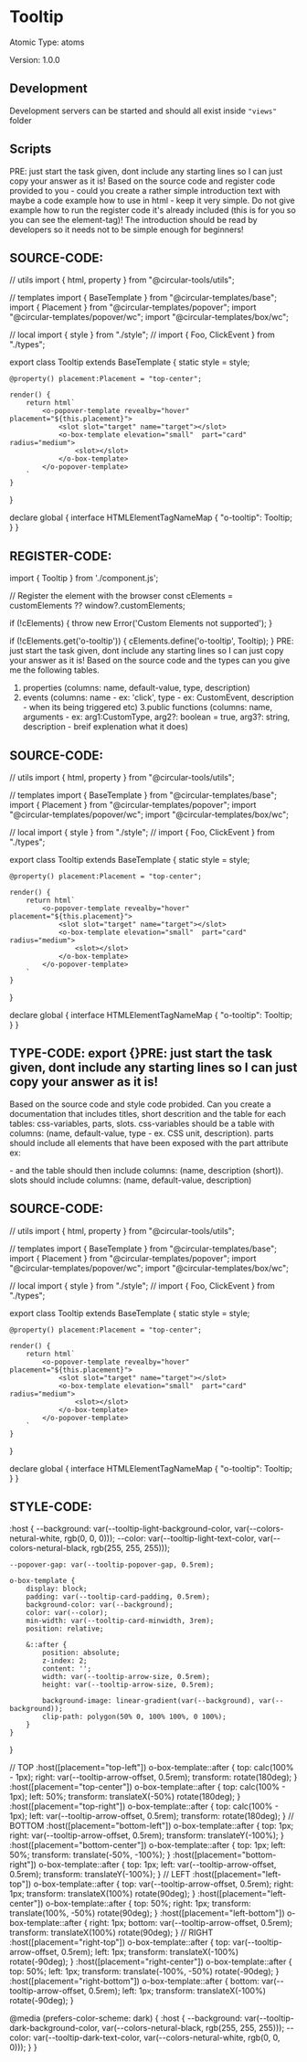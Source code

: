 # Tooltip

Atomic Type: atoms

Version: 1.0.0

## Development 
Development servers can be started and should all exist inside `"views"` folder

## Scripts 
PRE: just start the task given, dont include any starting lines so I can just copy your answer as it is!
 Based on the source code and register code provided to you - could you create a rather simple introduction text with maybe a code example how to use in html - keep it very simple. Do not give example how to run the register code it's already included (this is for you so you can see the element-tag)! The introduction should be read by developers so it needs not to be simple enough for beginners!

## SOURCE-CODE:
// utils 
import { html, property } from "@circular-tools/utils";

// templates
import { BaseTemplate } from "@circular-templates/base";
import { Placement } from "@circular-templates/popover";
import "@circular-templates/popover/wc";
import "@circular-templates/box/wc";

// local 
import { style } from "./style";
// import { Foo, ClickEvent } from "./types";

export class Tooltip extends BaseTemplate {
    static style = style;

    @property() placement:Placement = "top-center";

    render() {
        return html`
            <o-popover-template revealby="hover" placement="${this.placement}">
                <slot slot="target" name="target"></slot>
                <o-box-template elevation="small"  part="card" radius="medium">
                    <slot></slot>
                </o-box-template>
            </o-popover-template>
        `
    }
}


declare global {
    interface HTMLElementTagNameMap {
        "o-tooltip": Tooltip;
    }
}
## REGISTER-CODE:
import { Tooltip } from './component.js';

// Register the element with the browser
const cElements = customElements ?? window?.customElements;

if (!cElements) {
  throw new Error('Custom Elements not supported');
}

if (!cElements.get('o-tooltip')) {
  cElements.define('o-tooltip', Tooltip);
}
PRE: just start the task given, dont include any starting lines so I can just copy your answer as it is!
 Based on the source code and the types can you give me the following tables. 
1. properties (columns: name, default-value, type, description) 
2. events (columns: name - ex: 'click', type - ex: CustomEvent<ClickEvent>, description - when its being triggered etc) 
3.public functions (columns: name, arguments - ex: arg1:CustomType, arg2?: boolean = true, arg3?: string, description - breif explenation what it does)

## SOURCE-CODE:
 // utils 
import { html, property } from "@circular-tools/utils";

// templates
import { BaseTemplate } from "@circular-templates/base";
import { Placement } from "@circular-templates/popover";
import "@circular-templates/popover/wc";
import "@circular-templates/box/wc";

// local 
import { style } from "./style";
// import { Foo, ClickEvent } from "./types";

export class Tooltip extends BaseTemplate {
    static style = style;

    @property() placement:Placement = "top-center";

    render() {
        return html`
            <o-popover-template revealby="hover" placement="${this.placement}">
                <slot slot="target" name="target"></slot>
                <o-box-template elevation="small"  part="card" radius="medium">
                    <slot></slot>
                </o-box-template>
            </o-popover-template>
        `
    }
}


declare global {
    interface HTMLElementTagNameMap {
        "o-tooltip": Tooltip;
    }
}

## TYPE-CODE: export {}PRE: just start the task given, dont include any starting lines so I can just copy your answer as it is!
 Based on the source code and style code probided. Can you create a documentation that includes titles, short descrition and the table for each tables: css-variables, parts, slots.
css-variables should be a table with columns: (name, default-value, type - ex. CSS unit, description).
parts should include all elements that have been exposed with the part attribute ex: <p part='foo'> - and the table should then include columns: (name, description (short)).
slots should include columns: (name, default-value, description)

## SOURCE-CODE:
// utils 
import { html, property } from "@circular-tools/utils";

// templates
import { BaseTemplate } from "@circular-templates/base";
import { Placement } from "@circular-templates/popover";
import "@circular-templates/popover/wc";
import "@circular-templates/box/wc";

// local 
import { style } from "./style";
// import { Foo, ClickEvent } from "./types";

export class Tooltip extends BaseTemplate {
    static style = style;

    @property() placement:Placement = "top-center";

    render() {
        return html`
            <o-popover-template revealby="hover" placement="${this.placement}">
                <slot slot="target" name="target"></slot>
                <o-box-template elevation="small"  part="card" radius="medium">
                    <slot></slot>
                </o-box-template>
            </o-popover-template>
        `
    }
}


declare global {
    interface HTMLElementTagNameMap {
        "o-tooltip": Tooltip;
    }
}
## STYLE-CODE:
:host {
    --background: var(--tooltip-light-background-color, var(--colors-netural-white, rgb(0, 0, 0)));
    --color: var(--tooltip-light-text-color, var(--colors-netural-black, rgb(255, 255, 255)));

    --popover-gap: var(--tooltip-popover-gap, 0.5rem);

    o-box-template {
        display: block;
        padding: var(--tooltip-card-padding, 0.5rem);
        background-color: var(--background);
        color: var(--color);
        min-width: var(--tooltip-card-minwidth, 3rem);
        position: relative;

        &::after {
            position: absolute;
            z-index: 2;
            content: '';
            width: var(--tooltip-arrow-size, 0.5rem);
            height: var(--tooltip-arrow-size, 0.5rem);

            background-image: linear-gradient(var(--background), var(--background));
            clip-path: polygon(50% 0, 100% 100%, 0 100%);
        }
    }
}

// TOP
:host([placement="top-left"]) o-box-template::after {
    top: calc(100% - 1px);
    right: var(--tooltip-arrow-offset, 0.5rem);
    transform: rotate(180deg);
}
:host([placement="top-center"]) o-box-template::after {
    top: calc(100% - 1px);
    left: 50%;
    transform: translateX(-50%) rotate(180deg);
}
:host([placement="top-right"]) o-box-template::after {
    top: calc(100% - 1px);
    left: var(--tooltip-arrow-offset, 0.5rem);
    transform: rotate(180deg);
}
// BOTTOM
:host([placement="bottom-left"]) o-box-template::after {
    top: 1px;
    right: var(--tooltip-arrow-offset, 0.5rem);
    transform: translateY(-100%);
}
:host([placement="bottom-center"]) o-box-template::after {
    top: 1px;
    left: 50%;
    transform: translate(-50%, -100%);
}
:host([placement="bottom-right"]) o-box-template::after {
    top: 1px;
    left: var(--tooltip-arrow-offset, 0.5rem);
    transform: translateY(-100%);
}
// LEFT
:host([placement="left-top"]) o-box-template::after {
    top: var(--tooltip-arrow-offset, 0.5rem);
    right: 1px;
    transform: translateX(100%) rotate(90deg);
}
:host([placement="left-center"]) o-box-template::after {
    top: 50%;
    right: 1px;
    transform: translate(100%, -50%) rotate(90deg);
}
:host([placement="left-bottom"]) o-box-template::after {
    right: 1px;
    bottom: var(--tooltip-arrow-offset, 0.5rem);
    transform: translateX(100%) rotate(90deg);
}
// RIGHT
:host([placement="right-top"]) o-box-template::after {
    top: var(--tooltip-arrow-offset, 0.5rem);
    left: 1px;
    transform: translateX(-100%) rotate(-90deg);
}
:host([placement="right-center"]) o-box-template::after {
    top: 50%;
    left: 1px;
    transform: translate(-100%, -50%) rotate(-90deg);
}
:host([placement="right-bottom"]) o-box-template::after {
    bottom: var(--tooltip-arrow-offset, 0.5rem);
    left: 1px;
    transform: translateX(-100%) rotate(-90deg);
}

@media (prefers-color-scheme: dark) {
    :host {
        --background: var(--tooltip-dark-background-color, var(--colors-netural-black, rgb(255, 255, 255)));
        --color: var(--tooltip-dark-text-color, var(--colors-netural-white, rgb(0, 0, 0)));
    }
}